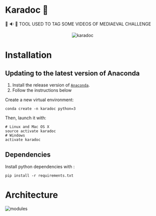 # Karadoc :hamburger:

:movie_camera: :sound: :page_facing_up: TOOL USED TO TAG SOME VIDEOS OF MEDIAEVAL CHALLENGE

<p align="center">
	<img alt="karadoc" src="https://pbs.twimg.com/profile_images/650415117570543616/C7Y4mLPk.jpg">
</p>

# Installation

## Updating to the latest version of Anaconda

1. Install the release version of [`Anaconda`](https://www.continuum.io/downloads).
2. Follow the instructions below

Create a new virtual environment:
```
conda create -n karadoc python=3
```
Then, launch it with:
```
# Linux and Mac OS X
source activate karadoc
# Windows
activate karadoc
```

## Dependencies

Install python dependencies with :
```
pip install -r requirements.txt
```

# Architecture

![modules](https://docs.google.com/drawings/d/1A56i6HXJhikkHOtVfNO4qoF10zZ_d4SD5ztqsPuY-EA/pub?w=1094&h=1026)
